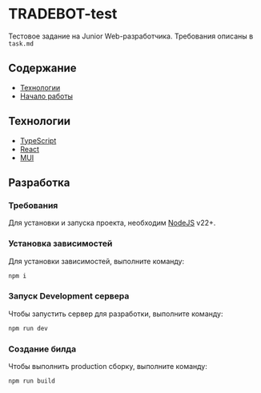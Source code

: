 # TRADEBOT-test

Тестовое задание на Junior Web-разработчика. Требования описаны в `task.md`

## Содержание

- [Технологии](#технологии)
- [Начало работы](#начало-работы)

## Технологии

- [TypeScript](https://www.typescriptlang.org/)
- [React](https://www.react.dev/)
- [MUI](https://mui.com/)

## Разработка

### Требования

Для установки и запуска проекта, необходим [NodeJS](https://nodejs.org/) v22+.

### Установка зависимостей

Для установки зависимостей, выполните команду:

```sh
npm i
```

### Запуск Development сервера

Чтобы запустить сервер для разработки, выполните команду:

```sh
npm run dev
```

### Создание билда

Чтобы выполнить production сборку, выполните команду:

```sh
npm run build
```
